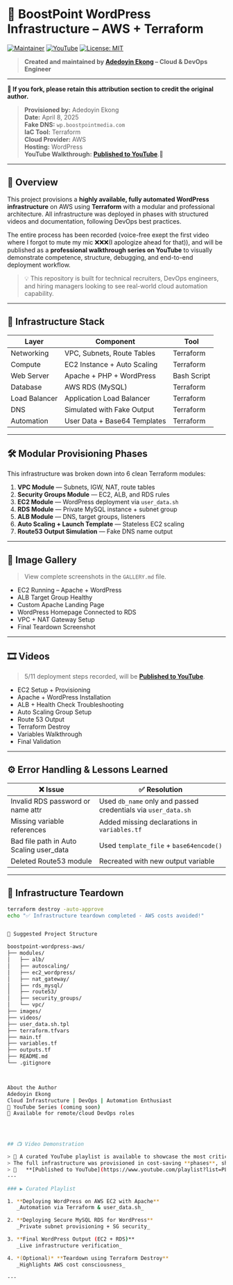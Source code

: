 # 🚀 BoostPoint WordPress Infrastructure – AWS + Terraform


[![Maintainer](https://img.shields.io/badge/maintainer-doyindevops-blue)](https://github.com/doyindevops)
[![YouTube](https://img.shields.io/badge/YouTube-Project_Demo-red?logo=youtube)](https://www.youtube.com/@doyinekong/playlists)
[![License: MIT](https://img.shields.io/badge/License-MIT-yellow.svg)](LICENSE)

> **Created and maintained by [Adedoyin Ekong](https://github.com/doyindevops) – Cloud & DevOps Engineer**

---

**🚩 If you fork, please retain this attribution section to credit the original author.**


> **Provisioned by:** Adedoyin Ekong  
> **Date:** April 8, 2025  
> **Fake DNS:** `wp.boostpointmedia.com`  
> **IaC Tool:** Terraform  
> **Cloud Provider:** AWS  
> **Hosting:** WordPress  
> **YouTube Walkthrough:** **[Published to YouTube](https://www.youtube.com/playlist?list=PL7KUROV69G9ExH-nnYIJxtJTZrLHK8f_o)**.🎥

---

## 🎯 Overview

This project provisions a **highly available, fully automated WordPress infrastructure** on AWS using **Terraform** with a modular and professional architecture. All infrastructure was deployed in phases with structured videos and documentation, following DevOps best practices.

The entire process has been recorded (voice-free exept the first video where I forgot to mute my mic ❌❌❌(I apologize ahead for that)), and will be published as a **professional walkthrough series on YouTube** to visually demonstrate competence, structure, debugging, and end-to-end deployment workflow.

> 💡 This repository is built for technical recruiters, DevOps engineers, and hiring managers looking to see real-world cloud automation capability.

---

## 🧱 Infrastructure Stack

| Layer         | Component                     | Tool        |
|--------------|-------------------------------|-------------|
| Networking    | VPC, Subnets, Route Tables    | Terraform   |
| Compute       | EC2 Instance + Auto Scaling   | Terraform   |
| Web Server    | Apache + PHP + WordPress      | Bash Script |
| Database      | AWS RDS (MySQL)               | Terraform   |
| Load Balancer | Application Load Balancer     | Terraform   |
| DNS           | Simulated with Fake Output    | Terraform   |
| Automation    | User Data + Base64 Templates  | Terraform   |

---

## 🛠️ Modular Provisioning Phases

This infrastructure was broken down into 6 clean Terraform modules:

1. **VPC Module** — Subnets, IGW, NAT, route tables  
2. **Security Groups Module** — EC2, ALB, and RDS rules  
3. **EC2 Module** — WordPress deployment via `user_data.sh`  
4. **RDS Module** — Private MySQL instance + subnet group  
5. **ALB Module** — DNS, target groups, listeners  
6. **Auto Scaling + Launch Template** — Stateless EC2 scaling  
7. **Route53 Output Simulation** — Fake DNS name output

---

## 📸 Image Gallery

> View complete screenshots in the `GALLERY.md` file.

- EC2 Running – Apache + WordPress  
- ALB Target Group Healthy  
- Custom Apache Landing Page  
- WordPress Homepage Connected to RDS  
- VPC + NAT Gateway Setup  
- Final Teardown Screenshot

---

## 🎞️ Videos

> 5/11 deployment steps recorded, will be **[Published to YouTube](https://www.youtube.com/playlist?list=PL7KUROV69G9ExH-nnYIJxtJTZrLHK8f_o)**.

- EC2 Setup + Provisioning  
- Apache + WordPress Installation  
- ALB + Health Check Troubleshooting  
- Auto Scaling Group Setup  
- Route 53 Output  
- Terraform Destroy  
- Variables Walkthrough  
- Final Validation  

---

## ⚙️ Error Handling & Lessons Learned

| ❌ Issue | ✅ Resolution |
|---------|--------------|
| Invalid RDS password or name attr | Used `db_name` only and passed credentials via `user_data.sh` |
| Missing variable references | Added missing declarations in `variables.tf` |
| Bad file path in Auto Scaling user_data | Used `template_file` + `base64encode()` |
| Deleted Route53 module | Recreated with new output variable |

---

## 🧯 Infrastructure Teardown

```bash
terraform destroy -auto-approve
echo "✅ Infrastructure teardown completed - AWS costs avoided!"


📂 Suggested Project Structure

boostpoint-wordpress-aws/
├── modules/
│   ├── alb/
│   ├── autoscaling/
│   ├── ec2_wordpress/
│   ├── nat_gateway/
│   ├── rds_mysql/
│   ├── route53/
│   ├── security_groups/
│   └── vpc/
├── images/
├── videos/
├── user_data.sh.tpl
├── terraform.tfvars
├── main.tf
├── variables.tf
├── outputs.tf
├── README.md
└── .gitignore



About the Author
Adedoyin Ekong
Cloud Infrastructure | DevOps | Automation Enthusiast
🔗 YouTube Series (coming soon)
📧 Available for remote/cloud DevOps roles




## 📺 Video Demonstration

> 🎥 A curated YouTube playlist is available to showcase the most critical infrastructure steps.
> The full infrastructure was provisioned in cost-saving **phases**, showing professional discipline and control.
> 📎   **[Published to YouTube](https://www.youtube.com/playlist?list=PL7KUROV69G9ExH-nnYIJxtJTZrLHK8f_o)**.
---

### ▶️ Curated Playlist

1. **Deploying WordPress on AWS EC2 with Apache**  
   _Automation via Terraform & user_data.sh_

2. **Deploying Secure MySQL RDS for WordPress**  
   _Private subnet provisioning + SG security_

3. **Final WordPress Output (EC2 + RDS)**  
   _Live infrastructure verification_

4. *(Optional)* **Teardown using Terraform Destroy**  
   _Highlights AWS cost consciousness_

---
